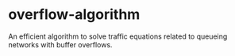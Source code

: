 # overflow-algorithm
An efficient algorithm to solve traffic equations related to queueing networks with buffer overflows.

[network example]: https://raw.githubusercontent.com/hmjansen/overflow-algorithm/master/overflowNet.png
